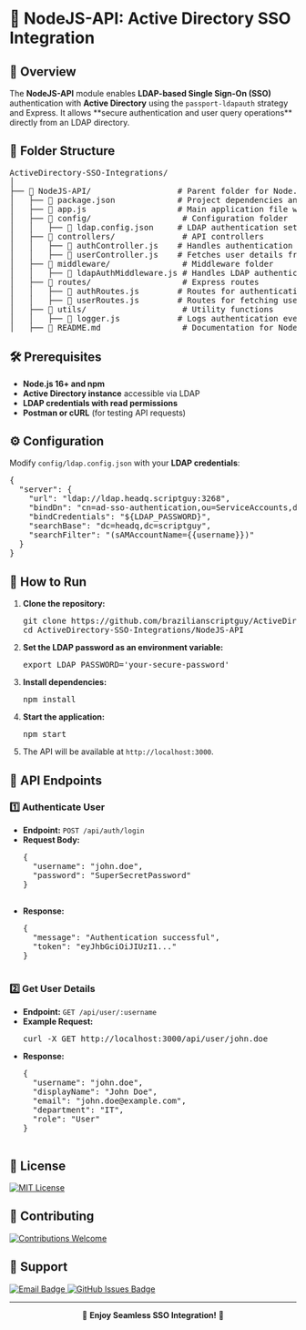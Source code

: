 <h1>🔹 NodeJS-API: Active Directory SSO Integration</h1>

<h2>📌 Overview</h2>
<p>
  The <strong>NodeJS-API</strong> module enables <strong>LDAP-based Single Sign-On (SSO)</strong> authentication with
  <strong>Active Directory</strong> using the <code>passport-ldapauth</code> strategy and Express.
  It allows **secure authentication and user query operations** directly from an LDAP directory.
</p>

<h2>📁 Folder Structure</h2>
<pre>
ActiveDirectory-SSO-Integrations/
│
├── 📂 NodeJS-API/                  # Parent folder for Node.js API integration
│   ├── 📜 package.json             # Project dependencies and startup script
│   ├── 📜 app.js                   # Main application file with Express & LDAP configuration
│   ├── 📂 config/                   # Configuration folder
│   │   ├── 📜 ldap.config.json     # LDAP authentication settings
│   ├── 📂 controllers/              # API controllers
│   │   ├── 📜 authController.js    # Handles authentication requests
│   │   ├── 📜 userController.js    # Fetches user details from Active Directory
│   ├── 📂 middleware/               # Middleware folder
│   │   ├── 📜 ldapAuthMiddleware.js # Handles LDAP authentication middleware
│   ├── 📂 routes/                   # Express routes
│   │   ├── 📜 authRoutes.js        # Routes for authentication endpoints
│   │   ├── 📜 userRoutes.js        # Routes for fetching user data
│   ├── 📂 utils/                    # Utility functions
│   │   ├── 📜 logger.js            # Logs authentication events
│   ├── 📖 README.md                 # Documentation for NodeJS-API
</pre>

<h2>🛠️ Prerequisites</h2>
<ul>
  <li><strong>Node.js 16+ and npm</strong></li>
  <li><strong>Active Directory instance</strong> accessible via LDAP</li>
  <li><strong>LDAP credentials with read permissions</strong></li>
  <li><strong>Postman or cURL</strong> (for testing API requests)</li>
</ul>

<h2>⚙️ Configuration</h2>
<p>Modify <code>config/ldap.config.json</code> with your <strong>LDAP credentials</strong>:</p>

<pre>
{
  "server": {
    "url": "ldap://ldap.headq.scriptguy:3268",
    "bindDn": "cn=ad-sso-authentication,ou=ServiceAccounts,dc=headq,dc=scriptguy",
    "bindCredentials": "${LDAP_PASSWORD}",
    "searchBase": "dc=headq,dc=scriptguy",
    "searchFilter": "(sAMAccountName={{username}})"
  }
}
</pre>

<h2>🚀 How to Run</h2>
<ol>
  <li><strong>Clone the repository:</strong>
    <pre>git clone https://github.com/brazilianscriptguy/ActiveDirectory-SSO-Integrations.git
cd ActiveDirectory-SSO-Integrations/NodeJS-API</pre>
  </li>
  <li><strong>Set the LDAP password as an environment variable:</strong>
    <pre>export LDAP_PASSWORD='your-secure-password'</pre>
  </li>
  <li><strong>Install dependencies:</strong>
    <pre>npm install</pre>
  </li>
  <li><strong>Start the application:</strong>
    <pre>npm start</pre>
  </li>
  <li>The API will be available at <code>http://localhost:3000</code>.</li>
</ol>

<h2>🔄 API Endpoints</h2>

<h3>1️⃣ Authenticate User</h3>
<ul>
  <li><strong>Endpoint:</strong> <code>POST /api/auth/login</code></li>
  <li><strong>Request Body:</strong>
    <pre>
{
  "username": "john.doe",
  "password": "SuperSecretPassword"
}
    </pre>
  </li>
  <li><strong>Response:</strong>
    <pre>
{
  "message": "Authentication successful",
  "token": "eyJhbGciOiJIUzI1..."
}
    </pre>
  </li>
</ul>

<h3>2️⃣ Get User Details</h3>
<ul>
  <li><strong>Endpoint:</strong> <code>GET /api/user/:username</code></li>
  <li><strong>Example Request:</strong>
    <pre>curl -X GET http://localhost:3000/api/user/john.doe</pre>
  </li>
  <li><strong>Response:</strong>
    <pre>
{
  "username": "john.doe",
  "displayName": "John Doe",
  "email": "john.doe@example.com",
  "department": "IT",
  "role": "User"
}
    </pre>
  </li>
</ul>

<h2>📜 License</h2>
<p>
  <a href="../LICENSE" target="_blank">
    <img src="https://img.shields.io/badge/License-MIT-blue.svg?style=for-the-badge" alt="MIT License">
  </a>
</p>

<h2>🤝 Contributing</h2>
<p>
  <a href="../CONTRIBUTING.md" target="_blank">
    <img src="https://img.shields.io/badge/Contributions-Welcome-brightgreen?style=for-the-badge" alt="Contributions Welcome">
  </a>
</p>

<h2>📩 Support</h2>
<p>
  <a href="mailto:luizhamilton.lhr@gmail.com" target="_blank">
    <img src="https://img.shields.io/badge/Email-luizhamilton.lhr@gmail.com-D14836?style=for-the-badge&logo=gmail" alt="Email Badge">
  </a>
  <a href="https://github.com/brazilianscriptguy/ActiveDirectory-SSO-Integrations/issues" target="_blank">
    <img src="https://img.shields.io/badge/GitHub%20Issues-Report%20Here-blue?style=for-the-badge&logo=github" alt="GitHub Issues Badge">
  </a>
</p>

<hr>

<p align="center">🚀 <strong>Enjoy Seamless SSO Integration!</strong> 🎯</p>
